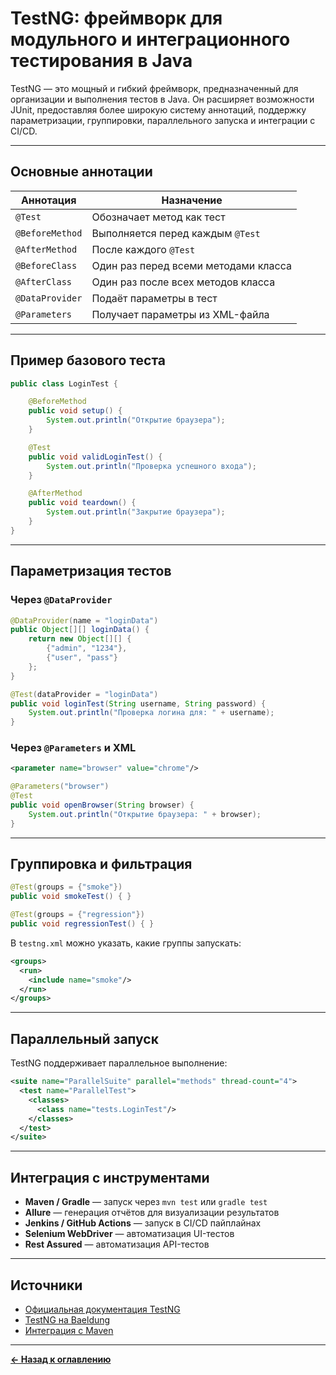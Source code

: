 # TestNG: фреймворк для модульного и интеграционного тестирования в Java

TestNG — это мощный и гибкий фреймворк, предназначенный для организации и выполнения тестов в Java. Он расширяет возможности JUnit, предоставляя более широкую систему аннотаций, поддержку параметризации, группировки, параллельного запуска и интеграции с CI/CD.

---

## Основные аннотации

| Аннотация       | Назначение                           |
| --------------- | ------------------------------------ |
| `@Test`         | Обозначает метод как тест            |
| `@BeforeMethod` | Выполняется перед каждым `@Test`     |
| `@AfterMethod`  | После каждого `@Test`                |
| `@BeforeClass`  | Один раз перед всеми методами класса |
| `@AfterClass`   | Один раз после всех методов класса   |
| `@DataProvider` | Подаёт параметры в тест              |
| `@Parameters`   | Получает параметры из XML-файла      |

---

## Пример базового теста

```java
public class LoginTest {

    @BeforeMethod
    public void setup() {
        System.out.println("Открытие браузера");
    }

    @Test
    public void validLoginTest() {
        System.out.println("Проверка успешного входа");
    }

    @AfterMethod
    public void teardown() {
        System.out.println("Закрытие браузера");
    }
}
```

---

## Параметризация тестов

### Через `@DataProvider`

```java
@DataProvider(name = "loginData")
public Object[][] loginData() {
    return new Object[][] {
        {"admin", "1234"},
        {"user", "pass"}
    };
}

@Test(dataProvider = "loginData")
public void loginTest(String username, String password) {
    System.out.println("Проверка логина для: " + username);
}
```

### Через `@Parameters` и XML

```xml
<parameter name="browser" value="chrome"/>
```

```java
@Parameters("browser")
@Test
public void openBrowser(String browser) {
    System.out.println("Открытие браузера: " + browser);
}
```

---

## Группировка и фильтрация

```java
@Test(groups = {"smoke"})
public void smokeTest() { }

@Test(groups = {"regression"})
public void regressionTest() { }
```

В `testng.xml` можно указать, какие группы запускать:

```xml
<groups>
  <run>
    <include name="smoke"/>
  </run>
</groups>
```

---

## Параллельный запуск

TestNG поддерживает параллельное выполнение:

```xml
<suite name="ParallelSuite" parallel="methods" thread-count="4">
  <test name="ParallelTest">
    <classes>
      <class name="tests.LoginTest"/>
    </classes>
  </test>
</suite>
```

---

## Интеграция с инструментами

* **Maven / Gradle** — запуск через `mvn test` или `gradle test`
* **Allure** — генерация отчётов для визуализации результатов
* **Jenkins / GitHub Actions** — запуск в CI/CD пайплайнах
* **Selenium WebDriver** — автоматизация UI-тестов
* **Rest Assured** — автоматизация API-тестов

---

## Источники

* [Официальная документация TestNG](https://testng.org/doc/)
* [TestNG на Baeldung](https://www.baeldung.com/testng)
* [Интеграция с Maven](https://maven.apache.org/surefire/maven-surefire-plugin/examples/testng.html)

---

[**← Назад к оглавлению**](../README.md)
